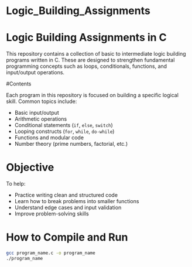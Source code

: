 # Logic_Building_Assignments

# Logic Building Assignments in C

This repository contains a collection of basic to intermediate logic building programs written in C. These are designed to strengthen fundamental programming concepts such as loops, conditionals, functions, and input/output operations.

#Contents

Each program in this repository is focused on building a specific logical skill. Common topics include:

- Basic input/output
- Arithmetic operations
- Conditional statements (`if`, `else`, `switch`)
- Looping constructs (`for`, `while`, `do-while`)
- Functions and modular code
- Number theory (prime numbers, factorial, etc.)

# Objective

To help:
- Practice writing clean and structured code
- Learn how to break problems into smaller functions
- Understand edge cases and input validation
- Improve problem-solving skills

# How to Compile and Run

```bash
gcc program_name.c -o program_name
./program_name
